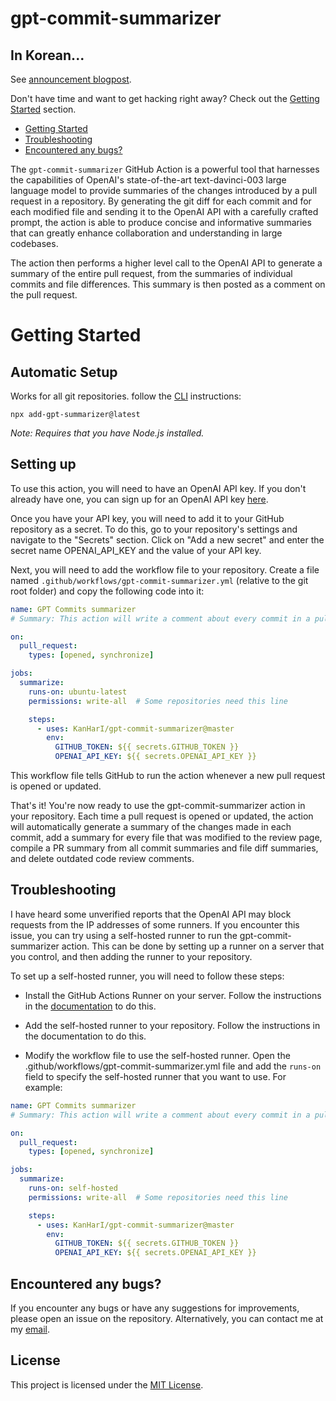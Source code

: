 # gpt-commit-summarizer
## In Korean...

See [announcement blogpost](https://medium.com/@knaan.harpaz/leverage-openais-language-model-for-automated-commit-summaries-8181cef30375?source=friends_link&sk=b71a6799548f52274d2d0888e9bfd97e).

Don't have time and want to get hacking right away? Check out the [Getting Started](#getting-started) section.

* [Getting Started](#getting-started)
* [Troubleshooting](#troubleshooting)
* [Encountered any bugs?](#encountered-any-bugs)

The `gpt-commit-summarizer` GitHub Action is a powerful tool that harnesses the capabilities of OpenAI's state-of-the-art text-davinci-003 large language model to provide summaries of the changes introduced by a pull request in a repository. By generating the git diff for each commit and for each modified file and sending it to the OpenAI API with a carefully crafted prompt, the action is able to produce concise and informative summaries that can greatly enhance collaboration and understanding in large codebases.

The action then performs a higher level call to the OpenAI API to generate a summary of the entire pull request, from the summaries of individual commits and file differences. This summary is then posted as a comment on the pull request.

# Getting Started

## Automatic Setup

Works for all git repositories. follow the [CLI][cli] instructions:

```shell
npx add-gpt-summarizer@latest
```

_Note: Requires that you have Node.js installed._

## Setting up

To use this action, you will need to have an OpenAI API key. If you don't already have one, you can sign up for an OpenAI API key [here](https://beta.openai.com/docs/quickstart).

Once you have your API key, you will need to add it to your GitHub repository as a secret. To do this, go to your repository's settings and navigate to the "Secrets" section. Click on "Add a new secret" and enter the secret name OPENAI_API_KEY and the value of your API key.

Next, you will need to add the workflow file to your repository. Create a file named `.github/workflows/gpt-commit-summarizer.yml` (relative to the git root folder) and copy the following code into it:

```yaml
name: GPT Commits summarizer
# Summary: This action will write a comment about every commit in a pull request, as well as generate a summary for every file that was modified and add it to the review page, compile a PR summary from all commit summaries and file diff summaries, and delete outdated code review comments

on:
  pull_request:
    types: [opened, synchronize]

jobs:
  summarize:
    runs-on: ubuntu-latest
    permissions: write-all  # Some repositories need this line

    steps:
      - uses: KanHarI/gpt-commit-summarizer@master
        env:
          GITHUB_TOKEN: ${{ secrets.GITHUB_TOKEN }}
          OPENAI_API_KEY: ${{ secrets.OPENAI_API_KEY }}
```

This workflow file tells GitHub to run the action whenever a new pull request is opened or updated.

That's it! You're now ready to use the gpt-commit-summarizer action in your repository. Each time a pull request is opened or updated, the action will automatically generate a summary of the changes made in each commit, add a summary for every file that was modified to the review page, compile a PR summary from all commit summaries and file diff summaries, and delete outdated code review comments.

## Troubleshooting

I have heard some unverified reports that the OpenAI API may block requests from the IP addresses of some runners. If you encounter this issue, you can try using a self-hosted runner to run the gpt-commit-summarizer action. This can be done by setting up a runner on a server that you control, and then adding the runner to your repository.

To set up a self-hosted runner, you will need to follow these steps:

* Install the GitHub Actions Runner on your server. Follow the instructions in the [documentation](https://docs.github.com/en/actions/hosting-your-own-runners/adding-self-hosted-runners) to do this.

* Add the self-hosted runner to your repository. Follow the instructions in the documentation to do this.

* Modify the workflow file to use the self-hosted runner. Open the .github/workflows/gpt-commit-summarizer.yml file and add the `runs-on` field to specify the self-hosted runner that you want to use. For example:

```yaml
name: GPT Commits summarizer
# Summary: This action will write a comment about every commit in a pull request, as well as generate a summary for every file that was modified and add it to the review page, compile a PR summary from all commit summaries and file diff summaries, and delete outdated code review comments

on:
  pull_request:
    types: [opened, synchronize]

jobs:
  summarize:
    runs-on: self-hosted
    permissions: write-all  # Some repositories need this line

    steps:
      - uses: KanHarI/gpt-commit-summarizer@master
        env:
          GITHUB_TOKEN: ${{ secrets.GITHUB_TOKEN }}
          OPENAI_API_KEY: ${{ secrets.OPENAI_API_KEY }}
```

## Encountered any bugs?

If you encounter any bugs or have any suggestions for improvements, please open an issue on the repository. Alternatively, you can contact me at my [email](mailto:knaan.harpaz@gmail.com).

## License

This project is licensed under the [MIT License](./LICENSE).

[cli]: https://github.com/soof-golan/add-gpt-summarizer
